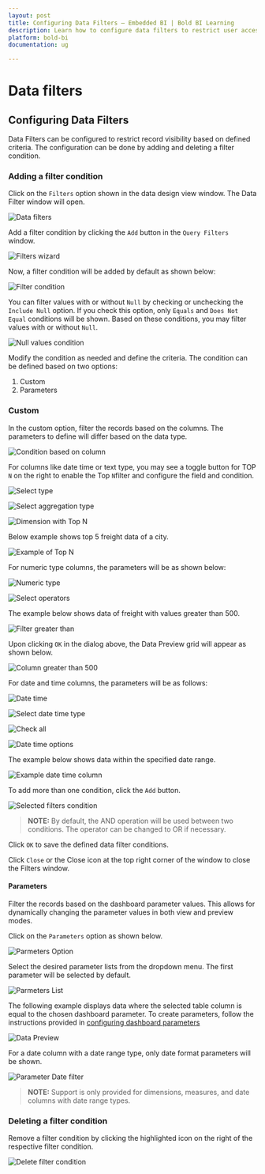 ```yaml
---
layout: post
title: Configuring Data Filters – Embedded BI | Bold BI Learning
description: Learn how to configure data filters to restrict user access to records at data source level in Bold BI Embedded.
platform: bold-bi
documentation: ug

---
```


# Data filters 

## Configuring Data Filters

  Data Filters can be configured to restrict record visibility based on defined criteria. The configuration can be done by adding and deleting a filter condition.
  
### Adding a filter condition

   Click on the `Filters` option shown in the data design view window. The Data Filter window will open.

   ![Data filters](/static/assets/working-with-datasource/images/datafilters.png)

   Add a filter condition by clicking the `Add` button in the `Query Filters` window.

   ![Filters wizard](/static/assets/working-with-datasource/images/filterswizard.png)

   Now, a filter condition will be added by default as shown below:

   ![Filter condition](/static/assets/working-with-datasource/images/filtercondition.png)
   
   You can filter values with or without `Null` by checking or unchecking the `Include Null` option. If you check this option, only `Equals` and `Does Not Equal` conditions will be shown. Based on these conditions, you may filter values with or without `Null`.
   
   ![Null values condition](/static/assets/working-with-datasource/images/nullvaluescondition.PNG)
   
   Modify the condition as needed and define the criteria. The condition can be defined based on two options:
   1. Custom
   2. Parameters

### Custom
   In the custom option, filter the records based on the columns. The parameters to define will differ based on the data type.

   ![Condition based on column](/static/assets/working-with-datasource/images/conditionbasedoncolumn.png)

   For columns like date time or text type, you may see a toggle button for TOP `N` on the right to enable the Top `N`filter and configure the field and condition.

   ![Select type](/static/assets/working-with-datasource/images/selecttype.PNG)

   ![Select aggregation type](/static/assets/working-with-datasource/images/selectaggregationtype.PNG)
   
   ![Dimension with Top N](/static/assets/working-with-datasource/images/dimensionwithTopn.png)
   
   Below example shows top 5 freight data of a city.
   
   ![Example of Top N](/static/assets/working-with-datasource/images/exampledimensionwithtop.png)

   For numeric type columns, the parameters will be as shown below:

   ![Numeric type](/static/assets/working-with-datasource/images/numerictype.PNG)

   ![Select operators](/static/assets/working-with-datasource/images/selectoperators.PNG)
   
   The example below shows data of freight with values greater than 500. 
   
   ![Filter greater than](/static/assets/working-with-datasource/images/filtergreaterthan.png)

   Upon clicking `OK` in the dialog above, the Data Preview grid will appear as shown below.

   ![Column greater than 500](/static/assets/working-with-datasource/images/column-greater-than-500.png)

   For date and time columns, the parameters will be as follows:

   ![Date time](/static/assets/working-with-datasource/images/datetimetypefilter.png)

   ![Select date time type](/static/assets/working-with-datasource/images/selectdatetimetype.PNG)

   ![Check all](/static/assets/working-with-datasource/images/selectcheckall.PNG)

   ![Date time options](/static/assets/working-with-datasource/images/datetimeoptions.png)
   
   The example below shows data within the specified date range.
   
   ![Example date time column](/static/assets/working-with-datasource/images/examplefordatetimecolumn.png)

   To add more than one condition, click the `Add` button.

   ![Selected filters condition](/static/assets/working-with-datasource/images/selectedfilterscondition.PNG#max-width=100%)

   > **NOTE:**  By default, the AND operation will be used between two conditions. The operator can be changed to OR if necessary. 

   Click `OK` to save the defined data filter conditions.

   Click `Close` or the Close icon at the top right corner of the window to close the Filters window.

#### Parameters
Filter the records based on the dashboard parameter values. This allows for dynamically changing the parameter values in both view and preview modes.

   Click on the `Parameters` option as shown below.

   ![Parmeters Option](/static/assets/working-with-datasource/images/parameteroption.png)

   Select the desired parameter lists from the dropdown menu. The first parameter will be selected by default.

   ![Parmeters List](/static/assets/working-with-datasource/images/parameterlists.png)

   The following example displays data where the selected table column is equal to the chosen dashboard parameter. To create parameters, follow the instructions provided in [configuring dashboard parameters](/working-with-data-sources/dashboard-parameter/configuring-dashboard-parameters/)

   ![Data Preview](/static/assets/working-with-datasource/images/datapreview.png)

   For a date column with a date range type, only date format parameters will be shown.

   ![Parameter Date filter](/static/assets/working-with-datasource/images/paramdatefilter.png)

   > **NOTE:**  Support is only provided for dimensions, measures, and date columns with date range types.

### Deleting a filter condition

   Remove a filter condition by clicking the highlighted icon on the right of the respective filter condition.

   ![Delete filter condition](/static/assets/working-with-datasource/images/deletefiltercondition.png)


 


